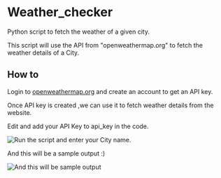 # Weather_checker
Python script to fetch the weather of a given city.

This script will use the API from "openweathermap.org" to fetch the weather details of a City.

## How to

Login to [openweathermap.org](http://openweathermap.org/) and create an account to get an API key.

Once API key is created ,we can use it to fetch weather details from the website.

Edit and add your API Key to api_key in the code.


![Run the script and enter your City name.](https://ibin.co/4tljv2mXySdH.png)

And this will be a sample output :)

![And this will be sample output](https://ibin.co/4tlibYTB5h2I.png)

